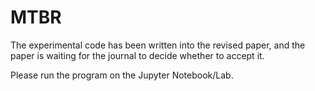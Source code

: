 # MTBR
The experimental code has been written into the revised paper, and the paper is waiting for the journal to decide whether to accept it.

Please run the program on the Jupyter Notebook/Lab. 
